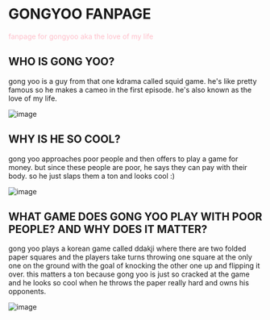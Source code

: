 # GONGYOO FANPAGE
<p style="color: pink;">fanpage for gongyoo aka the love of my life<p>

## WHO IS GONG YOO?
gong yoo is a guy from that one kdrama called squid game. he's like pretty famous so he makes a cameo in the first episode.
he's also known as the love of my life.

![image](https://user-images.githubusercontent.com/91553555/135300587-c7b4c166-c915-417c-89b5-cc015d279865.png)

## WHY IS HE SO COOL?
gong yoo approaches poor people and then offers to play a game for money. but since these people are poor, he says they can pay with their body. so he just slaps them a ton and looks cool :)

![image](https://user-images.githubusercontent.com/91553555/135300996-7543b980-78f5-427a-9bd4-258e34229062.png)

## WHAT GAME DOES GONG YOO PLAY WITH POOR PEOPLE? AND WHY DOES IT MATTER?
gong yoo plays a korean game called ddakji where there are two folded paper squares and the players take turns throwing one square at the only one on the ground with the goal of knocking the other one up and flipping it over. this matters a ton because gong yoo is just so cracked at the game and he looks so cool when he throws the paper really hard and owns his opponents.

![image](https://user-images.githubusercontent.com/91553555/135301104-aa2a99bb-14bd-43bc-828a-4f30b2770c98.png)
